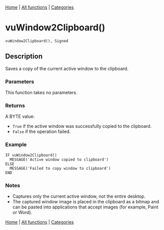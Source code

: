 [Home](../index.md) | [All functions](index.md) | [Categories](../categories/index.md)

# vuWindow2Clipboard()

```Prototype
vuWindow2Clipboard(), Signed
```


## Description
Saves a copy of the current active window to the clipboard.

### Parameters
This function takes no parameters.

### Returns
A BYTE value:  
- `True` if the active window was successfully copied to the clipboard.  
- `False` if the operation failed.

### Example

```Clarion
IF vuWindow2Clipboard()
  MESSAGE('Active window copied to clipboard')
ELSE
  MESSAGE('Failed to copy window to clipboard')
END
```

### Notes
- Captures only the current active window, not the entire desktop.  
- The captured window image is placed in the clipboard as a bitmap and can be pasted into applications that accept images (for example, Paint or Word).

[Home](../index.md) | [All functions](index.md) | [Categories](../categories/index.md)
